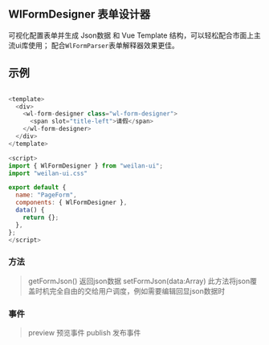 ## WlFormDesigner 表单设计器

可视化配置表单并生成 Json数据 和 Vue Template 结构，可以轻松配合市面上主流ui库使用；
配合`WlFormParser`表单解释器效果更佳。

## 示例
``` js

<template>
  <div>
    <wl-form-designer class="wl-form-designer">
      <span slot="title-left">请假</span>
    </wl-form-designer>
  </div>
</template>

<script>
import { WlFormDesigner } from "weilan-ui";
import "weilan-ui.css"

export default {
  name: "PageForm",
  components: { WlFormDesigner },
  data() {
    return {};
  },
};
</script>

```

### 方法

> getFormJson() 返回json数据
> setFormJson(data:Array) 此方法将json覆盖时机完全自由的交给用户调度，例如需要编辑回显json数据时

### 事件

> preview 预览事件
> publish 发布事件